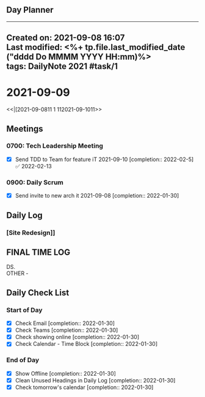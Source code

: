 ## Day Planner
---

Created on: 2021-09-08 16:07  
Last modified:  <%+ tp.file.last_modified_date ("dddd Do MMMM YYYY HH:mm)%>  
tags: DailyNote 2021
#task/1
---

# 2021-09-09  
<<|[2021-09-0811 1 112021-09-1011>>  
## Meetings  
### 0700: Tech Leadership Meeting  
- [x] Send TDD to Team for feature iT 2021-09-10 [completion:: 2022-02-5] ✅ 2022-02-13
### 0900: Daily Scrum  
- [x] Send invite to new arch it 2021-09-08 [completion:: 2022-01-30]
## Daily Log  
### [Site Redesign]]  
## FINAL TIME LOG  
DS.  
OTHER -  
## Daily Check List  
### Start of Day  
- [x] Check Email [completion:: 2022-01-30]
- [x] Check Teams [completion:: 2022-01-30]
- [x] Check showing online [completion:: 2022-01-30]
- [x] Check Calendar - Time Block [completion:: 2022-01-30]
### End of Day  
- [x] Show Offline [completion:: 2022-01-30]
- [x] Clean Unused Headings in Daily Log [completion:: 2022-01-30]
- [x] Check tomorrow's calendar [completion:: 2022-01-30]